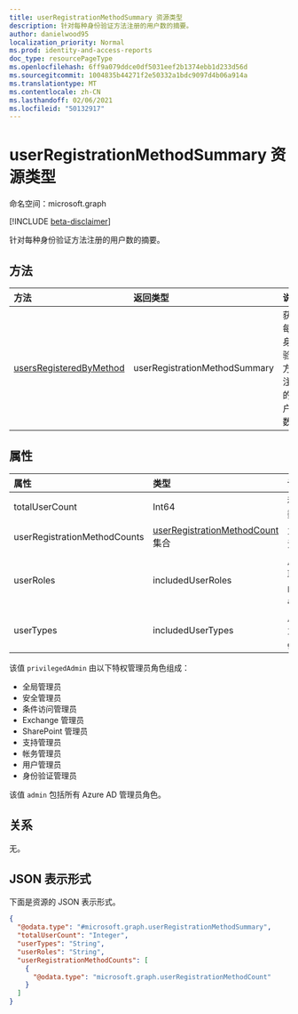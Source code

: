 ```yaml
---
title: userRegistrationMethodSummary 资源类型
description: 针对每种身份验证方法注册的用户数的摘要。
author: danielwood95
localization_priority: Normal
ms.prod: identity-and-access-reports
doc_type: resourcePageType
ms.openlocfilehash: 6ff9a079ddce0df5031eef2b1374ebb1d233d56d
ms.sourcegitcommit: 1004835b44271f2e50332a1bdc9097d4b06a914a
ms.translationtype: MT
ms.contentlocale: zh-CN
ms.lasthandoff: 02/06/2021
ms.locfileid: "50132917"
---
```

# <a name="userregistrationmethodsummary-resource-type"></a>userRegistrationMethodSummary 资源类型

命名空间：microsoft.graph

[!INCLUDE [beta-disclaimer](../../includes/beta-disclaimer.md)]

针对每种身份验证方法注册的用户数的摘要。

## <a name="methods"></a>方法

| 方法       | 返回类型 | 说明 |
|:-------------|:------------|:------------|
| [usersRegisteredByMethod](../api/authenticationmethodsroot-usersregisteredbymethod.md) | userRegistrationMethodSummary | 获取每个身份验证方法注册的用户数。 |

## <a name="properties"></a>属性
|属性|类型|说明|
|:---|:---|:---|
|totalUserCount|Int64|租户中的用户总数。|
|userRegistrationMethodCounts|[userRegistrationMethodCount](../resources/userregistrationmethodcount.md) 集合|为每种身份验证方法注册的用户数。|
|userRoles|includedUserRoles|用户角色类型。 可取值为：`all`、`privilegedAdmin`、`admin`、`user`。|
|userTypes|includedUserTypes|用户类型。 可取值为：`all`、`member`、`guest`。|

该值 `privilegedAdmin` 由以下特权管理员角色组成：

* 全局管理员
* 安全管理员
* 条件访问管理员
* Exchange 管理员
* SharePoint 管理员
* 支持管理员
* 帐务管理员
* 用户管理员
* 身份验证管理员

该值 `admin` 包括所有 Azure AD 管理员角色。 

## <a name="relationships"></a>关系
无。

## <a name="json-representation"></a>JSON 表示形式
下面是资源的 JSON 表示形式。
<!-- {
  "blockType": "resource",
  "@odata.type": "microsoft.graph.userRegistrationMethodSummary"
}
-->
``` json
{
  "@odata.type": "#microsoft.graph.userRegistrationMethodSummary",
  "totalUserCount": "Integer",
  "userTypes": "String",
  "userRoles": "String",
  "userRegistrationMethodCounts": [
    {
      "@odata.type": "microsoft.graph.userRegistrationMethodCount"
    }
  ]
}
```
